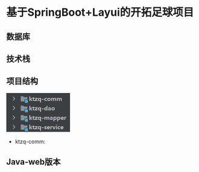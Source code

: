 # 基于SpringBoot+Layui的开拓足球项目

## 数据库

## 技术栈

## 项目结构
![img.png](img.png)
- ktzq-comm:

## Java-web版本
